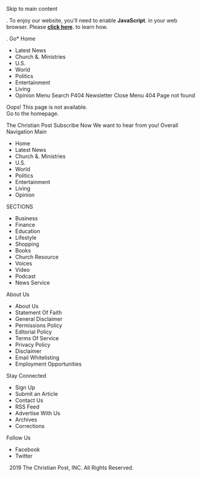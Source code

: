 Skip to main content <p class="enable-js">. To enjoy our website, you'll need to enable <b>JavaScript</b>. in your web browser. Please <a href="http://enable-javascript.com/" target="\_blank"><b>click here</b></a>. to learn how. </p>. Go*   Home
*   Latest News
*   Church &. Ministries
*   U.S.
*   World
*   Politics
*   Entertainment
*   Living
*   Opinion
Menu Search P404 Newsletter Close Menu 404 Page not found

Oops! This page is not available.  
Go to the homepage.

The Christian Post Subscribe Now We want to hear from you! Overall Navigation Main

*   Home
*   Latest News
*   Church &. Ministries
*   U.S.
*   World
*   Politics
*   Entertainment
*   Living
*   Opinion

SECTIONS

*   Business
*   Finance
*   Education
*   Lifestyle
*   Shopping
*   Books
*   Church Resource
*   Voices
*   Video
*   Podcast
*   News Service

About Us

*   About Us
*   Statement Of Faith
*   General Disclaimer
*   Permissions Policy
*   Editorial Policy
*   Terms Of Service
*   Privacy Policy
*   Disclaimer
*   Email Whitelisting
*   Employment Opportunities

Stay Connected

*   Sign Up
*   Submit an Article
*   Contact Us
*   RSS Feed
*   Advertise With Us
*   Archives
*   Corrections

Follow Us

*   Facebook
*   Twitter

  2019 The Christian Post, INC. All Rights Reserved.